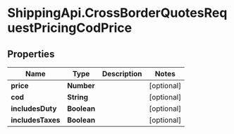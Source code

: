 # ShippingApi.CrossBorderQuotesRequestPricingCodPrice

## Properties

Name | Type | Description | Notes
------------ | ------------- | ------------- | -------------
**price** | **Number** |  | [optional] 
**cod** | **String** |  | [optional] 
**includesDuty** | **Boolean** |  | [optional] 
**includesTaxes** | **Boolean** |  | [optional] 



